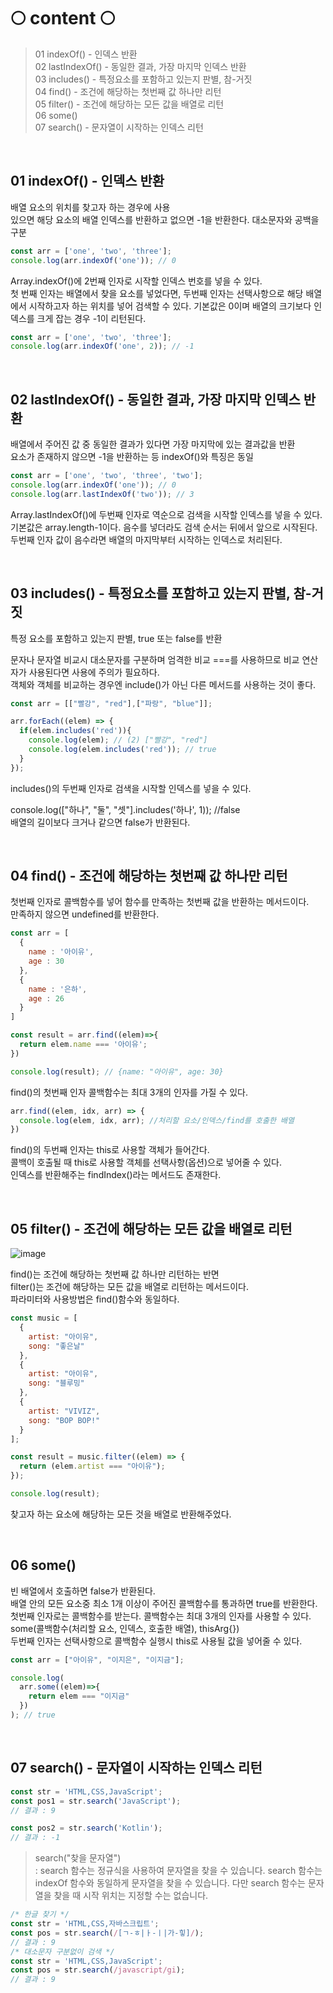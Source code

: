 # 🌕 content 🌕
>01 indexOf() - 인덱스 반환 <br/>
02 lastIndexOf() - 동일한 결과, 가장 마지막 인덱스 반환 <br/>
03 includes() - 특정요소를 포함하고 있는지 판별, 참-거짓 <br/>
04 find() - 조건에 해당하는 첫번째 값 하나만 리턴 <br/>
05 filter() - 조건에 해당하는 모든 값을 배열로 리턴 <br/>
06 some() <br/>
07 search() - 문자열이 시작하는 인덱스 리턴 <br/>

 <br/>
 
## 01 indexOf() - 인덱스 반환
배열 요소의 위치를 찾고자 하는 경우에 사용 <br/>
있으면 해당 요소의 배열 인덱스를 반환하고 없으면 -1을 반환한다. 대소문자와 공백을 구분 <br/>
```js
const arr = ['one', 'two', 'three'];
console.log(arr.indexOf('one')); // 0
```
Array.indexOf()에 2번째 인자로 시작할 인덱스 번호를 넣을 수 있다.
 <br/>
첫 번째 인자는 배열에서 찾을 요소를 넣었다면, 두번째 인자는 선택사항으로 해당 배열에서 시작하고자 하는 위치를 넣어 검색할 수 있다. 기본값은 0이며 배열의 크기보다 인덱스를 크게 잡는 경우 -1이 리턴된다.
```js
const arr = ['one', 'two', 'three'];
console.log(arr.indexOf('one', 2)); // -1
```

 <br/> 

## 02 lastIndexOf() - 동일한 결과, 가장 마지막 인덱스 반환
배열에서 주어진 값 중 동일한 결과가 있다면 가장 마지막에 있는 결과값을 반환 <br/>
요소가 존재하지 않으면 -1을 반환하는 등 indexOf()와 특징은 동일 <br/>
```js
const arr = ['one', 'two', 'three', 'two'];
console.log(arr.indexOf('one')); // 0
console.log(arr.lastIndexOf('two')); // 3
``` 

Array.lastIndexOf()에 두번째 인자로 역순으로 검색을 시작할 인덱스를 넣을 수 있다.
 <br/>
기본값은 array.length-1이다.
음수를 넣더라도 검색 순서는 뒤에서 앞으로 시작된다.
두번째 인자 값이 음수라면 배열의 마지막부터 시작하는 인덱스로 처리된다.

 <br/> 

## 03 includes() - 특정요소를 포함하고 있는지 판별, 참-거짓
특정 요소를 포함하고 있는지 판별, true 또는 false를 반환 <br/>

문자나 문자열 비교시 대소문자를 구분하며 엄격한 비교 ===를 사용하므로 비교 연산자가 사용된다면 사용에 주의가 필요하다. <br/>
객체와 객체를 비교하는 경우엔 include()가 아닌 다른 메서드를 사용하는 것이 좋다. <br/>
```js
const arr = [["빨강", "red"],["파랑", "blue"]];

arr.forEach((elem) => {
  if(elem.includes('red')){
    console.log(elem); // (2) ["빨강", "red"]
    console.log(elem.includes('red')); // true
  }
});
```

includes()의 두번째 인자로 검색을 시작할 인덱스를 넣을 수 있다. <br/>

console.log(["하나", "둘", "셋"].includes('하나', 1)); //false <br/>
배열의 길이보다 크거나 같으면 false가 반환된다. <br/>

 <br/> 

## 04 find() - 조건에 해당하는 첫번째 값 하나만 리턴
첫번째 인자로 콜백함수를 넣어 함수를 만족하는 첫번째 값을 반환하는 메서드이다. <br/>
만족하지 않으면 undefined를 반환한다. <br/>
```js
const arr = [
  {
    name : '아이유',
    age : 30
  },
  {
    name : '은하',
    age : 26
  }
]

const result = arr.find((elem)=>{
  return elem.name === '아이유';
})

console.log(result); // {name: "아이유", age: 30}
```
find()의 첫번째 인자 콜백함수는 최대 3개의 인자를 가질 수 있다.
```js
arr.find((elem, idx, arr) => {
  console.log(elem, idx, arr); //처리할 요소/인덱스/find를 호출한 배열
})
``` 

find()의 두번째 인자는 this로 사용할 객체가 들어간다. <br/>
콜백이 호출될 때 this로 사용할 객체를 선택사항(옵션)으로 넣어줄 수 있다. <br/>
인덱스를 반환해주는 findIndex()라는 메서드도 존재한다. <br/>

 <br/>
 
## 05 filter() - 조건에 해당하는 모든 값을 배열로 리턴
![image](https://github.com/limhyerin/StudyNote/assets/70150896/d5dfc8aa-e6fb-404a-a868-c9260ab81041)

find()는 조건에 해당하는 첫번째 값 하나만 리턴하는 반면 <br/>
filter()는 조건에 해당하는 모든 값을 배열로 리턴하는 메서드이다. <br/>
파라미터와 사용방법은 find()함수와 동일하다. <br/>
```js
const music = [
  {
    artist: "아이유",
    song: "좋은날"
  },
  {
    artist: "아이유",
    song: "블루밍"
  },
  {
    artist: "VIVIZ",
    song: "BOP BOP!"
  }
];

const result = music.filter((elem) => {
  return (elem.artist === "아이유");
});

console.log(result);
```

찾고자 하는 요소에 해당하는 모든 것을 배열로 반환해주었다.

 <br/> 

## 06 some()
빈 배열에서 호출하면 false가 반환된다. <br/>
배열 안의 모든 요소중 최소 1개 이상이 주어진 콜백함수를 통과하면 true를 반환한다. <br/>
첫번째 인자로는 콜백함수를 받는다. 콜백함수는 최대 3개의 인자를 사용할 수 있다. <br/>
some(콜백함수(처리할 요소, 인덱스, 호출한 배열), thisArg{}) <br/>
두번째 인자는 선택사항으로 콜백함수 실행시 this로 사용될 값을 넣어줄 수 있다. <br/>
```js
const arr = ["아이유", "이지은", "이지금"];

console.log(
  arr.some((elem)=>{
    return elem === "이지금"
  })
); // true
``` 

 <br/> 

## 07 search() - 문자열이 시작하는 인덱스 리턴
```js
const str = 'HTML,CSS,JavaScript';
const pos1 = str.search('JavaScript');
// 결과 : 9

const pos2 = str.search('Kotlin');
// 결과 : -1
``` 

>search("찾을 문자열") <br/>
: search 함수는 정규식을 사용하여 문자열을 찾을 수 있습니다. search 함수는 indexOf 함수와 동일하게 문자열을 찾을 수 있습니다. 다만 search 함수는 문자열을 찾을 때 시작 위치는 지정할 수는 없습니다. 
```js
/* 한글 찾기 */
const str = 'HTML,CSS,자바스크립트';
const pos = str.search(/[ㄱ-ㅎ|ㅏ-ㅣ|가-힣]/);
// 결과 : 9
/* 대소문자 구분없이 검색 */
const str = 'HTML,CSS,JavaScript';
const pos = str.search(/javascript/gi);
// 결과 : 9
```
